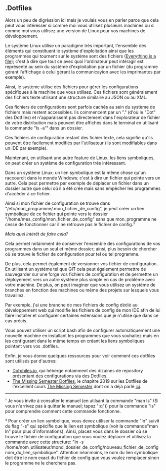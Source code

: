 ## .Dotfiles

Alors un peu de digrèssion ici mais je voulais vous en parler parce que cela peut vous intéresser si comme moi vous utilisez plusieurs machines ou si comme moi vous utilisez une version de Linux pour vos machines de développement. 

Le système Linux utilise un paradigme très important, l'ensemble des éléments qui constituent le système d'exploitation ainsi que les programmes qui tournent sur le système sont des fichiers ([Everything is a file](https://en.wikipedia.org/wiki/Everything_is_a_file)); c'est à dire que tout ce avec quoi l'ordinateur peut intéragir est représenté au sein du système d'exploitation par un fichier (du programme gérant l'affichage à celui gérant la communicayion avec les imprimantes par exemple). 

Ainsi, le système utilise des fichiers pour gérer les configurations spécifiques à la machine que vous utilisez. Ces fichiers sont généralement des fichiers texte utilisant une structure similaire au JSON ou au XML. 

Ces fichiers de configurations sont parfois cachés au sein du système de fichiers mais restent accessibles. Ils commencent par un "." (d'où le "Dot" des Dotfiles) et n'apparaissent pas directement dans l'explorateur de fichier de votre distribution mais peuvent être affichés dans le terminal en utilisant la commande "ls -a"¹ dans un dossier. 

Ces fichiers de configuration restant des fichier texte, cela signifie qu'ils peuvent être facilement modifiés par l'utilisateur (ils sont modifiables dans un IDE par exemple). 

Maintenant, en utilisant une autre feature de Linux, les liens symboliques, on peut créer un système de configuration très intéressant.

Dans un système Linux; un lien symbolique est la même chose qu'un raccourcit dans le monde Windows; c'est à dire un fichier qui pointe vers un autre. Cela peut permettre par exemple de déplacer un fichier dans un dossier autre que celui où il a été crée mais sans empêcher les programmes d'accèder à ce fichier.

Ainsi si mon fichier de configuration se trouve dans "/etc/mon_programme/.mon_fichier_de_config", je peut créer un lien symbolique de ce fichier qui pointe vers le dossier "/home/mes_config/mon_fichier_de_config" sans que mon_programme ne cesse de fonctionner car il ne retrouve pas le fichier de config.²

*Mais quel intérêt de faire cela?* 

Cela permet notamment de conserver l'ensemble des configurations de vos programmes dans un seul et même dossier; ainsi, plus besoin de chercher où se trouve le fichier de configuration pour tel ou tel programme.

De plus, cela permet également de versionner vos fichier de configuration. En utilisant un système tel que GIT cela peut également permettre de sauvegarder sur une forge vos fichiers de configuration et de permettre un déployement vers un autre système plus simple en cas de problème avec votre machine. 
De plus, on peut imaginer que vous utilisez un système de branches en fonction des machines ou même des projets sur lesquels vous travaillez.

Par exemple, j'ai une branche de mes fichiers de config dédié au développement web qui modifie les fichiers de config de mon IDE afin de lui faire installer et configurer certaines extensions que je n'utilse que dans ce cas précis.   

Vous pouvez utiliser un script bash afin de configurer automatiquement une nouvelle machine en installant les programmes que vous souhaitez mais en les configurant dans le même temps en créant les liens symboliques pointant vers vos .dotfiles. 

Enfin, je vous donne quelques ressources pour voir comment ces dotfiles sont utilisés par d'autres: 
- [Dotphiles.io](http://dotfiles.github.io), qui héberge notamment des dizaines de repository présentant des configurations via des Dotfiles. 
- [The Missing Semester Dotfiles](https://github.com/missing-semester/missing-semester/blob/master/_2019/dotfiles.md), le chapitre 2019 sur les Dotfiles de l'excellent cours [The Missing Semester](https://missing.csail.mit.edu) dont on a déjà parlé [ici](The_Missing_Semester.md).


---
¹ Je vous invite à consulter le manuel (en utilsant la commande "man ls" (Si vous n'arrivez pas à quitter le manuel; tapez ":q")) pour la commande "ls" pour comprendre comment cette commande fonctionne. 

² Pour créer un lien symbolique, vous devez utiliser la commande "ln" suivit du flag "-s" qui spécifie que le lien est symbolique (voir la commande"man ln" pour plus d'informations). Ainsi, placez vous dans le dossier où se trouve le fichier de configuration que vous voulez déplacer et utilisez la commande avec cette structure: "ln -s /home/nom_utilisateur/mond_dossier_de_config/nouveau_fichier_de_config nom_du_lien_symbolique". 
Attention néanmoins, le nom du lien symbolique doit être le nom exact du fichier de config que vous voulez remplacer sinon le programme ne le cherchera pas. 